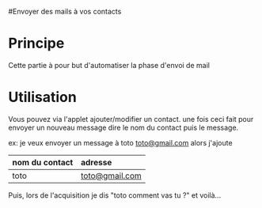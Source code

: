 #Envoyer des mails à vos contacts

# Principe #

Cette partie à pour but d'automatiser la phase d'envoi de mail


# Utilisation #

Vous pouvez via l'applet ajouter/modifier un contact. une fois ceci fait pour envoyer un nouveau message dire le nom du contact puis le message.

ex: je veux envoyer un message à toto <toto@gmail.com> alors j'ajoute

| **nom du contact** | adresse |
|:-------------------|:--------|
| toto               | toto@gmail.com |

Puis, lors de l'acquisition je dis "toto comment vas tu ?" et voilà...